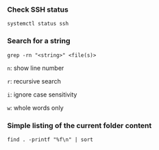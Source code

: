 ### Check SSH status

```systemctl status ssh```


### Search for a string

```grep -rn "<string>" <file(s)>```

```n```: show line number

```r```: recursive search

```i```: ignore case sensitivity

```w```: whole words only


### Simple listing of the current folder content

```find . -printf "%f\n" | sort```
